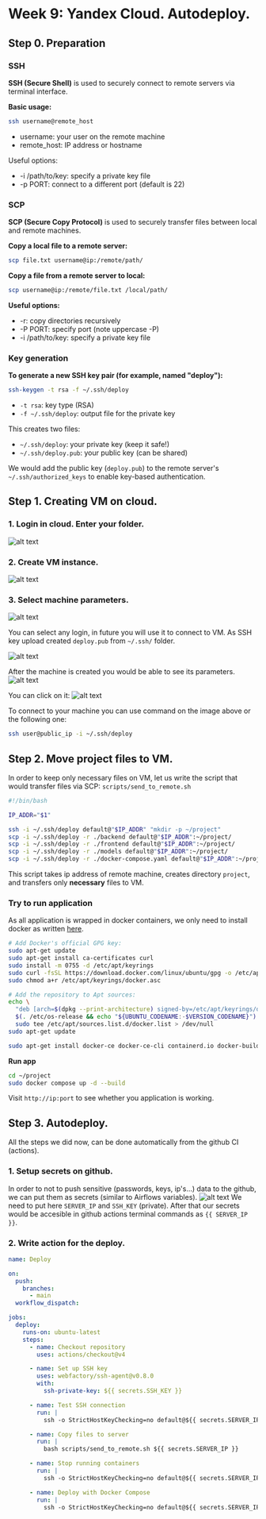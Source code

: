 # Week 9: Yandex Cloud. Autodeploy.

## Step 0. Preparation
### SSH

**SSH (Secure Shell)** is used to securely connect to remote servers via terminal interface.

**Basic usage:**
```bash
ssh username@remote_host
```

- username: your user on the remote machine
- remote_host: IP address or hostname

Useful options:

- -i /path/to/key: specify a private key file
- -p PORT: connect to a different port (default is 22)

### SCP
**SCP (Secure Copy Protocol)** is used to securely transfer files between local and remote machines.

**Copy a local file to a remote server:**
```bash
scp file.txt username@ip:/remote/path/
```

**Copy a file from a remote server to local:**

```bash
scp username@ip:/remote/file.txt /local/path/
```

**Useful options:**

- -r: copy directories recursively
- -P PORT: specify port (note uppercase -P)
- -i /path/to/key: specify a private key file

### Key generation

**To generate a new SSH key pair (for example, named "deploy"):**
```bash
ssh-keygen -t rsa -f ~/.ssh/deploy
```

- `-t rsa`: key type (RSA)
- `-f ~/.ssh/deploy`: output file for the private key

This creates two files:
- `~/.ssh/deploy`: your private key (keep it safe!)
- `~/.ssh/deploy.pub`: your public key (can be shared)

We would add the public key (`deploy.pub`) to the remote server's `~/.ssh/authorized_keys` to enable key-based authentication.

## Step 1. Creating VM on cloud. 
### 1. Login in cloud. Enter your folder. 
![alt text](step_1.1.png)

### 2. Create VM instance.
![alt text](step_1.2.png)

### 3. Select machine parameters. 
![alt text](step_1.3.png)

You can select any login, in future you will use it to connect to VM. 
As SSH key upload created `deploy.pub` from `~/.ssh/` folder.

![alt text](step_1.4.png)

After the machine is created you would be able to see its parameters.
![alt text](step_1.5.png)

You can click on it: 
![alt text](step_1.6.png)

To connect to your machine you can use command on the image above or the following one: 
```bash
ssh user@public_ip -i ~/.ssh/deploy
```

## Step 2. Move project files to VM. 
In order to keep only necessary files on VM, let us write the script that would transfer files via SCP: 
`scripts/send_to_remote.sh`
```bash
#!/bin/bash

IP_ADDR="$1"

ssh -i ~/.ssh/deploy default@"$IP_ADDR" "mkdir -p ~/project" 
scp -i ~/.ssh/deploy -r ./backend default@"$IP_ADDR":~/project/ 
scp -i ~/.ssh/deploy -r ./frontend default@"$IP_ADDR":~/project/
scp -i ~/.ssh/deploy -r ./models default@"$IP_ADDR":~/project/
scp -i ~/.ssh/deploy -r ./docker-compose.yaml default@"$IP_ADDR":~/project
```

This script takes ip address of remote machine, creates directory `project`, and transfers only **necessary** files to VM. 

### Try to run application

As all application is wrapped in docker containers, we only need to install docker as written [here](https://docs.docker.com/engine/install/ubuntu/#install-using-the-repository).


```bash
# Add Docker's official GPG key:
sudo apt-get update
sudo apt-get install ca-certificates curl
sudo install -m 0755 -d /etc/apt/keyrings
sudo curl -fsSL https://download.docker.com/linux/ubuntu/gpg -o /etc/apt/keyrings/docker.asc
sudo chmod a+r /etc/apt/keyrings/docker.asc

# Add the repository to Apt sources:
echo \
  "deb [arch=$(dpkg --print-architecture) signed-by=/etc/apt/keyrings/docker.asc] https://download.docker.com/linux/ubuntu \
  $(. /etc/os-release && echo "${UBUNTU_CODENAME:-$VERSION_CODENAME}") stable" | \
  sudo tee /etc/apt/sources.list.d/docker.list > /dev/null
sudo apt-get update
```

```bash
sudo apt-get install docker-ce docker-ce-cli containerd.io docker-buildx-plugin docker-compose-plugin
```

**Run app**
```bash
cd ~/project
sudo docker compose up -d --build  
```

Visit `http://ip:port` to see whether you application is working. 

## Step 3. Autodeploy.
All the steps we did now, can be done automatically from the github CI (actions).

### 1. Setup secrets on github. 
In order to not to push sensitive (passwords, keys, ip's...) data to the github, we can put them as secrets (similar to Airflows variables).
![alt text](step_3.1.png)
We need to put here `SERVER_IP` and `SSH_KEY` (private). After that our secrets would be accesible in github actions terminal commands as `{{ SERVER_IP }}`. 

### 2. Write action for the deploy. 
```yml
name: Deploy

on:
  push:
    branches:
      - main
  workflow_dispatch:

jobs:
  deploy:
    runs-on: ubuntu-latest
    steps:
      - name: Checkout repository
        uses: actions/checkout@v4

      - name: Set up SSH key
        uses: webfactory/ssh-agent@v0.8.0
        with:
          ssh-private-key: ${{ secrets.SSH_KEY }}

      - name: Test SSH connection
        run: |
          ssh -o StrictHostKeyChecking=no default@${{ secrets.SERVER_IP }} 'echo "SSH connection successful"' 

      - name: Copy files to server
        run: |
          bash scripts/send_to_remote.sh ${{ secrets.SERVER_IP }}

      - name: Stop running containers
        run: |
          ssh -o StrictHostKeyChecking=no default@${{ secrets.SERVER_IP }} 'cd /home/default/project && sudo docker compose down'

      - name: Deploy with Docker Compose
        run: |
          ssh -o StrictHostKeyChecking=no default@${{ secrets.SERVER_IP }} 'cd /home/default/project && sudo docker compose up -d --build'
```
